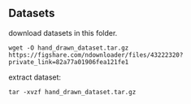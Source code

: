## Datasets

download datasets in this folder.

``
wget -O hand_drawn_dataset.tar.gz https://figshare.com/ndownloader/files/43222320?private_link=82a77a01906fea121fe1
``

extract dataset:

``
tar -xvzf hand_drawn_dataset.tar.gz
``

